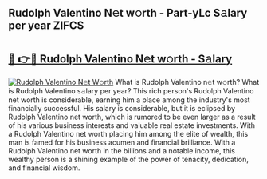 ## Rudolph Valentino N𝚎t w𝚘rth - Part-yLc S𝚊lary per year ZIFCS

# <h2><a href="http://gc48on.nevu.top/?p=Rudolph+Valentino">🔗 👉🔴 Rudolph Valentino N𝚎t w𝚘rth - S𝚊lary</a></h2>

[![Rudolph Valentino N𝚎t W𝚘rth](https://i.imgur.com/Oavwk0R.jpeg)](http://gc48on.nevu.top/?p=Rudolph+Valentino)
What is Rudolph Valentino n𝚎t w𝚘rth? What is Rudolph Valentino s𝚊lary per year?
This rich person's Rudolph Valentino net worth is considerable, earning him a place among the industry's most financially successful. His salary is considerable, but it is eclipsed by Rudolph Valentino net worth, which is rumored to be even larger as a result of his various business interests and valuable real estate investments. With a Rudolph Valentino net worth placing him among the elite of wealth, this man is famed for his business acumen and financial brilliance. With a Rudolph Valentino net worth in the billions and a notable income, this wealthy person is a shining example of the power of tenacity, dedication, and financial wisdom.
